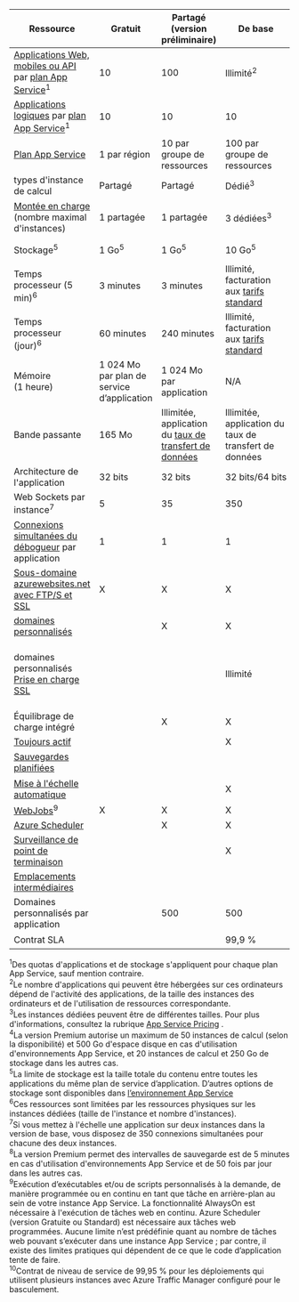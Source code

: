 | Ressource | Gratuit | Partagé (version préliminaire) | De base | Standard | Premium (version préliminaire)</th> |
| --- | --- | --- | --- | --- | --- |
| [Applications Web, mobiles ou API](https://azure.microsoft.com/services/app-service/) par [plan App Service](../articles/app-service/azure-web-sites-web-hosting-plans-in-depth-overview.md)<sup>1</sup> |10 |100 |Illimité<sup>2</sup> |Illimité<sup>2</sup> |Illimité<sup>2</sup> |
| [Applications logiques](https://azure.microsoft.com/services/app-service/logic/) par [plan App Service](../articles/app-service/azure-web-sites-web-hosting-plans-in-depth-overview.md)</a><sup>1</sup> |10 |10 |10 |20 par cœur |20 par cœur |
| [Plan App Service](../articles/app-service/azure-web-sites-web-hosting-plans-in-depth-overview.md) |1 par région |10 par groupe de ressources |100 par groupe de ressources |100 par groupe de ressources |100 par groupe de ressources |
| types d'instance de calcul |Partagé |Partagé |Dédié<sup>3</sup> |Dédié<sup>3</sup> |Dédié<sup>3</sup></p> |
| [Montée en charge](../articles/app-service/web-sites-scale.md) (nombre maximal d'instances) |1 partagée |1 partagée |3 dédiées<sup>3</sup> |10 dédiées<sup>3</sup> |20 dédiées (50 dans ASE)<sup>3,4</sup> |
| Stockage<sup>5</sup> |1 Go<sup>5</sup> |1 Go<sup>5</sup> |10 Go<sup>5</sup> |50 Go<sup>5</sup> |500 Go<sup>4,5</sup></p> |
| Temps processeur (5 min)<sup>6</sup> |3 minutes |3 minutes |Illimité, facturation aux [tarifs standard](https://azure.microsoft.com/pricing/details/app-service/)</a> |Illimité, facturation aux tarifs standard |Illimité, facturation aux tarifs standard |
| Temps processeur (jour)<sup>6</sup> |60 minutes |240 minutes |Illimité, facturation aux [tarifs standard](https://azure.microsoft.com/pricing/details/app-service/)</a> |Illimité, facturation aux tarifs standard |Illimité, facturation aux tarifs standard |
| Mémoire (1 heure) |1 024 Mo par plan de service d’application |1 024 Mo par application |N/A |N/A |N/A |
| Bande passante |165 Mo |Illimitée, application du [taux de transfert de données](https://azure.microsoft.com/pricing/details/data-transfers/) |Illimitée, application du taux de transfert de données |Illimitée, application du taux de transfert de données |Illimitée, application du taux de transfert de données |
| Architecture de l'application |32 bits |32 bits |32 bits/64 bits |32 bits/64 bits |32 bits/64 bits |
| Web Sockets par instance<sup>7</sup> |5 |35 |350 |Illimité |Illimité |
| [Connexions simultanées du débogueur](../articles/app-service/web-sites-dotnet-troubleshoot-visual-studio.md) par application |1 |1 |1 |5 |5 |
| [Sous-domaine azurewebsites.net avec FTP/S et SSL](../articles/app-service/app-service-web-tutorial-custom-ssl.md) |X |X |X |X |X |
| [domaines personnalisés](../articles/app-service/app-service-web-tutorial-custom-domain.md)  | |X |X |X |X |
| domaines personnalisés [Prise en charge SSL](../articles/app-service/app-service-web-tutorial-custom-ssl.md) | | |Illimité |Illimité, 5 connexions SSL SNI et 1 connexion SSL IP incluses |Illimité, 5 connexions SSL SNI et 1 connexion SSL IP incluses |
| Équilibrage de charge intégré | |X |X |X |X |
| [Toujours actif](../articles/app-service/web-sites-configure.md) | | |X |X |X |
| [Sauvegardes planifiées](../articles/app-service/web-sites-backup.md) | | | |Une fois par jour |Toutes les 5 minutes<sup>8</sup> |
| [Mise à l'échelle automatique](../articles/app-service/web-sites-scale.md) | | |X |X |X |
| [WebJobs](../articles/app-service/web-sites-create-web-jobs.md)<sup>9</sup> |X |X |X |X |X |
| [Azure Scheduler](https://azure.microsoft.com/services/scheduler/)  | |X |X |X |X |
| [Surveillance de point de terminaison](../articles/app-service/web-sites-monitor.md) | | |X |X |X |
| [Emplacements intermédiaires](../articles/app-service/web-sites-staged-publishing.md) | | | |5 |20 |
| Domaines personnalisés par application</a> | |500 |500 |500 |500 |
| Contrat SLA | |<p> |99,9 % |99,95 %<sup>10</sup> |99,95 %<sup>10</sup> |

<sup>1</sup>Des quotas d'applications et de stockage s'appliquent pour chaque plan App Service, sauf mention contraire.  
<sup>2</sup>Le nombre d'applications qui peuvent être hébergées sur ces ordinateurs dépend de l'activité des applications, de la taille des instances des ordinateurs et de l'utilisation de ressources correspondante.  
<sup>3</sup>Les instances dédiées peuvent être de différentes tailles. Pour plus d'informations, consultez la rubrique [App Service Pricing](https://azure.microsoft.com/pricing/details/data-transfers/pricing/details/app-service/) .  
<sup>4</sup>La version Premium autorise un maximum de 50 instances de calcul (selon la disponibilité) et 500 Go d'espace disque en cas d'utilisation d'environnements App Service, et 20 instances de calcul et 250 Go de stockage dans les autres cas.  
<sup>5</sup>La limite de stockage est la taille totale du contenu entre toutes les applications du même plan de service d’application. D’autres options de stockage sont disponibles dans [l’environnement App Service](../articles/app-service/environment/app-service-web-configure-an-app-service-environment.md#storage)  
<sup>6</sup>Ces ressources sont limitées par les ressources physiques sur les instances dédiées (taille de l'instance et nombre d'instances).  
<sup>7</sup>Si vous mettez à l'échelle une application sur deux instances dans la version de base, vous disposez de 350 connexions simultanées pour chacune des deux instances.  
<sup>8</sup>La version Premium permet des intervalles de sauvegarde est de 5 minutes en cas d'utilisation d'environnements App Service et de 50 fois par jour dans les autres cas.  
<sup>9</sup>Exécution d’exécutables et/ou de scripts personnalisés à la demande, de manière programmée ou en continu en tant que tâche en arrière-plan au sein de votre instance App Service. La fonctionnalité AlwaysOn est nécessaire à l'exécution de tâches web en continu. Azure Scheduler (version Gratuite ou Standard) est nécessaire aux tâches web programmées. Aucune limite n’est prédéfinie quant au nombre de tâches web pouvant s’exécuter dans une instance App Service ; par contre, il existe des limites pratiques qui dépendent de ce que le code d’application tente de faire.   
<sup>10</sup>Contrat de niveau de service de 99,95 % pour les déploiements qui utilisent plusieurs instances avec Azure Traffic Manager configuré pour le basculement.  

